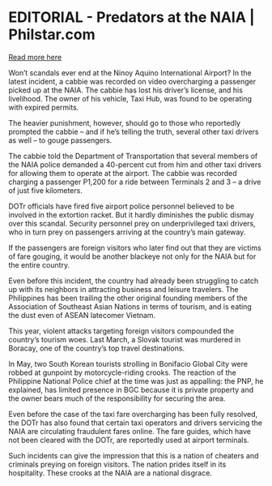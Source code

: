 # EDITORIAL - Predators at the NAIA | Philstar.com

[Read more here](https://www.philstar.com/opinion/2025/06/22/2452327/editorial-predators-naia)

Won’t scandals ever end at the Ninoy Aquino International Airport? In the latest incident, a cabbie was recorded on video overcharging a passenger picked up at the NAIA. The cabbie has lost his driver’s license, and his livelihood. The owner of his vehicle, Taxi Hub, was found to be operating with expired permits.

The heavier punishment, however, should go to those who reportedly prompted the cabbie – and if he’s telling the truth, several other taxi drivers as well – to gouge passengers.

The cabbie told the Department of Transportation that several members of the NAIA police demanded a 40-percent cut from him and other taxi drivers for allowing them to operate at the airport. The cabbie was recorded charging a passenger P1,200 for a ride between Terminals 2 and 3 – a drive of just five kilometers.

DOTr officials have fired five airport police personnel believed to be involved in the extortion racket. But it hardly diminishes the public dismay over this scandal. Security personnel prey on underprivileged taxi drivers, who in turn prey on passengers arriving at the country’s main gateway.

If the passengers are foreign visitors who later find out that they are victims of fare gouging, it would be another blackeye not only for the NAIA but for the entire country.

Even before this incident, the country had already been struggling to catch up with its neighbors in attracting business and leisure travelers. The Philippines has been trailing the other original founding members of the Association of Southeast Asian Nations in terms of tourism, and is eating the dust even of ASEAN latecomer Vietnam.

This year, violent attacks targeting foreign visitors compounded the country’s tourism woes. Last March, a Slovak tourist was murdered in Boracay, one of the country’s top travel destinations.

In May, two South Korean tourists strolling in Bonifacio Global City were robbed at gunpoint by motorcycle-riding crooks. The reaction of the Philippine National Police chief at the time was just as appalling: the PNP, he explained, has limited presence in BGC because it is private property and the owner bears much of the responsibility for securing the area.

Even before the case of the taxi fare overcharging has been fully resolved, the DOTr has also found that certain taxi operators and drivers servicing the NAIA are circulating fraudulent fares online. The fare guides, which have not been cleared with the DOTr, are reportedly used at airport terminals.

Such incidents can give the impression that this is a nation of cheaters and criminals preying on foreign visitors. The nation prides itself in its hospitality. These crooks at the NAIA are a national disgrace.